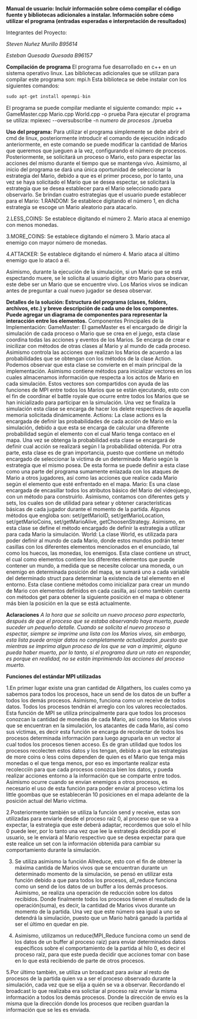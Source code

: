 **Manual de usuario: Incluir información sobre cómo compilar el código fuente y bibliotecas adicionales a instalar. Información sobre cómo utilizar el programa (entradas esperadas e interpretación de resultados)**

Integrantes del Proyecto:

*Steven Nuñez Murillo B95614*

*Esteban Quesada Quesada B96157*

**Compilación de programa**
El programa fue desarrollado en c++ en un sistema operativo linux.
Las bibliotecas adicionales que se utilizan para compilar este programa son: mpi.h
Esta biblioteca se debe instalar con los siguientes comandos:

```c
sudo apt-get install openmpi-bin
```

El programa se puede compilar mediante el siguiente comando: mpic ++ GameMaster.cpp Mario.cpp World.cpp -o prueba
Para ejecutar el programa se utiliza: mpiexec --oversubscribe -n *numero de procesos* ./prueba

**Uso del programa:**
Para utilizar el programa simplemente se debe abrir el cmd de linux, posteriormente introducir el comando de ejecución indicado anteriormente, en este comando se puede modificar 
la cantidad de Marios que queremos que jueguen a la vez, configurando el número de procesos. Posteriormente, se solicitará un proceso o Mario, esto para espectar las acciones del 
mismo durante el tiempo que se mantenga vivo. Asimismo, al inicio del programa se dará una única oportunidad de seleccionar la estrategia del Mario, debido a que es el primer 
proceso, por lo tanto, una vez se haya solicitado el Mario que se desea espectar, se solicitará la estrategia que se desea establecer para el Mario seleccionado para observarlo.
Se brindan cuatro estrategias que el usuario puede establecer para el Mario:
1.RANDOM: Se establece digitando el número 1, en dicha estrategia se escoge un Mario aleatorio para atacarlo.

2.LESS_COINS: Se establece digitando el número 2. Mario ataca al enemigo con menos monedas.

3.MORE_COINS: Se establece digitando el número 3. Mario ataca al enemigo con mayor número de monedas.

4.ATTACKER: Se establece digitando el número 4. Mario ataca al último enemigo que lo atacó a él.

Asimismo, durante la ejecución de la simulación, si un Mario que se está espectando muere, se le solicita al usuario digitar otro Mario para observar, este debe ser un Mario que 
se encuentre vivo. Los Marios vivos se indican antes de preguntar a cual nuevo jugador se desea observar.

**Detalles de la solución: Estructura del programa (clases, folders, archivos, etc.) y breve descripción de cada uno de los componentes. Puede agregar un diagrama de componentes 
para representar la interacción entre los elementos.**
Componentes Principales de la Implementación:
GameMaster: El gameMaster es el encargado de dirigir la simulación de cada proceso o Mario que se crea en el juego, esta clase coordina todas las acciones y eventos de los 
Marios. Se encarga de crear e inicilizar con métodos de otras clases al Mario y al mundo de cada proceso. Asimismo controla las acciones que realizan los Marios de acuerdo a 
las probabilidades que se obtengan con los métodos de la clase Action. Podemos observar que esta clase se convierte en el main principal de la implementación. Asimismo contiene
métodos para inicializar vectores en los cuales almacenamos información que respecta a los actos de Mario en cada simulación. Estos vectores son compartidos con ayuda de las 
funciones de MPI entre todos los Marios que se están ejecutando, esto con el fin de coordinar el battle royale que ocurre entre todos los Marios que se han inicializado para
participar en la simulación. Una vez se finaliza la simulación esta clase se encarga de hacer los delete respectivos de aquella memoria solicitada dinámicamente.
Actions: La clase actions es la encargada de definir las probabilidades de cada acción de Mario en la simulación, debido a que esta se encarga de calcular una diferente 
probabilidad según el elemento con el cual Mario tenga contaco en el mapa. Una vez se obtenga la probabilidad esta clase se encargará de definir cual acción se realizará según l
la probabilidad obtenida. Por otra parte, esta clase es de gran importancia, puesto que contiene un método encargado de seleccionar la víctima de un determinado Mario según la 
estrategia que el mismo posea. De esta forma se puede definir a esta clase como una parte del programa sumamente enlazada con los ataques de Mario a otros jugadores, así como 
las acciones que realice cada Mario según el elemento que esté enfrentado en el mapa.
Mario: Es una clase encargada de encasillar todos los atributos básico del Mario del videojuego, con un método para construirlo. Asimismo, contamos con diferentes gets y sets, 
los cuales son de utilidad para setear y obtener características básicas de cada jugador durante el momento de la partida. Algunos métodos que engloba son: set/getMarioID, 
set/getMarioLocation, set/getMarioCoins, set/getMarioAlive, getChoosenStrategy. Asimismo, en esta clase se define el método encargado de definir la estrategia a utilizar para 
cada Mario la simulación.
World: La clase World, es utilizada para poder definir al mundo de cada Mario, donde estos mundos podrán tener casillas con los diferentes elementos mencionados en el enunciado, 
tal como los huecos, las monedas, los enemigos. Esta clase contiene un struct, el cual como elementos contiene los diferentes elementos que puede contener un mundo, a medida que 
se necesite colocar una moneda, o un enemigo en determinada posición del mapa, se sumará uno a cada variable del determinado struct para determinar la existencia de tal 
elemento en el entorno. Esta clase contiene métodos como inicializar para crear un mundo de Mario con elementos definidos en cada casilla, así como también cuenta con métodos 
get para obtener la siguiente posición en el mapa o obtener más bien la posición en la que se está actualmente.

**Aclaraciones**
*A la hora que se solicita un nuevo proceso para espectarlo, después de que el proceso que se estaba observando haya muerto, puede suceder un pequeño detalle. Cuando
se solicita el nuevo proceso a espectar, siempre se imprime una lista con los Marios vivos, sin embargo, esta lista puede arrojar datos no completamente actualizados
,puesto que mientras se imprima algun proceso de los que se van a imprimir, alguno pueda haber muerto, por lo tanto, si el programa dura un rato en responder, es porque en realidad, no se están imprimiendo las acciones del proceso muerto.*

**Funciones del estándar MPI utilizadas**

1.En primer lugar existe una gran cantidad de Allgathers, los cuales como ya sabemos para todos los procesos, hace un send de los datos de un buffer a todos los demás procesos. 
Asimismo, funciona como un receive de todos datos. Todos los procesos tendrán el arreglo con los valores recolectados. Esta función de MPI se utiliza principalmente para que 
todos los procesos conozcan la cantidad de monedas de cada Mario, así como los Marios vivos que se encuentran en la simulación, los atacantes de cada Mario, así como sus 
víctimas, es decir esta función se encarga de recolectar de todos los procesos determinada información para luego agruparla en un vector al cual todos los procesos tienen 
acceso. Es de gran utilidad que todos los procesos recolecten estos datos y los tengan, debido a que las estrategias de more coins o less coins dependen de quien es el Mario que
tenga más monedas o el que tenga menos, por eso es importante realizar esta recolecciín para que cada procesos conozca bien los datos, y pueda realizar acciones entorno a la
información que se comparte entre todos. Asimismo ocurre cuando se envían enemigos a otros procesos, es necesario el uso de esta función para poder enviar al proceso víctima
los little goombas que se establecerán 10 posiciones en el mapa adelante de la posición actual del Mario víctima.

2.Posteriormente también se utiliza la función send y receive, estas son utilizadas para enviarle desde el proceso raíz 0, al proceso que se va a expectar, la estrategia que 
este deberá adaptar, recordemos que solo el hilo 0 puede leer, por lo tanto una vez que lee la estrategia decidida por el usuario, se le enviará al Mario respectivo que se desea
expectar para que este realice un set con la información obtenida para cambiar su comportamiento durante la simulación.

3. Se utiliza asimismo la función Allreduce, esto con el fin de obtener la máxima cantida de Marios vivos que se encuentran durante un determinado momento de la simulación, se 
pensó en utilizar esta función debido a que para todos los procesos, all_reduce funciona como un send de los datos de un buffer a los demás procesos. Asimismo, se realiza una 
operación de reducción sobre los datos recibidos. Donde finalmente todos los procesos tienen el resultado de la operación(suma), es decir, la cantidad de Marios vivos durante un 
momento de la partida. Una vez que este número sea igual a uno se detendrá la simulación, puesto que un Mario habrá ganado la partida al ser el último en quedar en pie.

4. Asimismo, utilizamos un reduce(MPI_Reduce funciona como un send de los datos de un buffer al proceso raíz) para enviar determinados datos específicos sobre el comportamiento 
de la partida al hilo 0, es decir el proceso raíz, para que este pueda decidir que acciones tomar con base en lo que está recibiendo de parte de otros procesos.

5.Por último también, se utiliza un broadcast para avisar al resto de procesos de la partida quien va a ser el proceso observado durante la simulación, cada vez que se elija a 
quién se va a observar. Recordando el broadcast lo que realizaba era solictiar al proceso raíz enviar la misma información a todos los demás procesos. Donde la dirección de envío
es la misma que la dirección donde los procesos que reciben guardan la información que se les es enviada.

